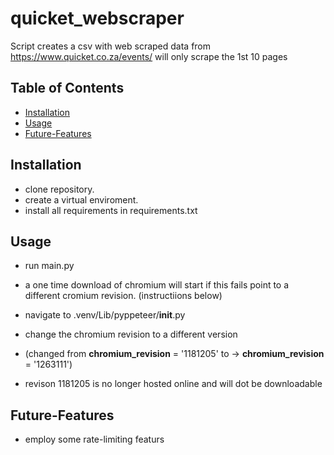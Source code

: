 # quicket_webscraper
Script creates a csv with web scraped data from  https://www.quicket.co.za/events/
will only scrape the 1st 10 pages

## Table of Contents

- [Installation](#installation)
- [Usage](#usage)
- [Future-Features](#future-features)

## Installation
- clone repository.
- create a virtual enviroment.
- install all requirements in requirements.txt

## Usage
- run main.py
- a one time download of chromium will start if this fails point to a different cromium revision. (instructiions below)

- navigate to .venv/Lib/pyppeteer/__init__.py
- change the chromium revision to a different version
- (changed from __chromium_revision__ = '1181205' to -> __chromium_revision__ = '1263111')
- revison 1181205 is no longer hosted online and will dot be downloadable

## Future-Features
- employ some rate-limiting featurs